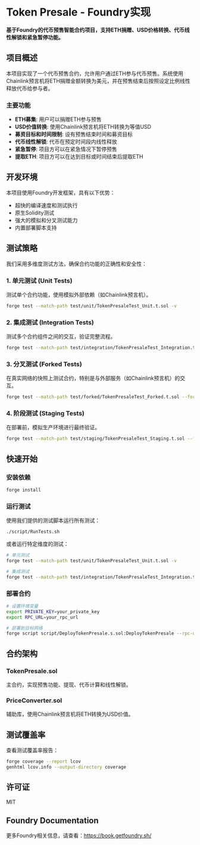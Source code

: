 # Token Presale - Foundry实现

**基于Foundry的代币预售智能合约项目，支持ETH捐赠、USD价格转换、代币线性解锁和紧急暂停功能。**

## 项目概述

本项目实现了一个代币预售合约，允许用户通过ETH参与代币预售。系统使用Chainlink预言机将ETH捐赠金额转换为美元，并在预售结束后按照设定比例线性释放代币给参与者。

### 主要功能

- **ETH募集**: 用户可以捐赠ETH参与预售
- **USD价值转换**: 使用Chainlink预言机将ETH转换为等值USD
- **募资目标和时间限制**: 设有预售结束时间和募资目标
- **代币线性解锁**: 代币在预定时间段内线性释放
- **紧急暂停**: 项目方可以在紧急情况下暂停预售
- **提取ETH**: 项目方可以在达到目标或时间结束后提取ETH

## 开发环境

本项目使用Foundry开发框架，具有以下优势：

- 超快的编译速度和测试执行
- 原生Solidity测试
- 强大的模拟和分叉测试能力
- 内置部署脚本支持

## 测试策略

我们采用多维度测试方法，确保合约功能的正确性和安全性：

### 1. 单元测试 (Unit Tests)

测试单个合约功能，使用模拟外部依赖（如Chainlink预言机）。

```bash
forge test --match-path test/unit/TokenPresaleTest_Unit.t.sol -v
```

### 2. 集成测试 (Integration Tests)

测试多个合约组件之间的交互，验证完整流程。

```bash
forge test --match-path test/integration/TokenPresaleTest_Integration.t.sol -v
```

### 3. 分叉测试 (Forked Tests)

在真实网络的快照上测试合约，特别是与外部服务（如Chainlink预言机）的交互。

```bash
forge test --match-path test/forked/TokenPresaleTest_Forked.t.sol --fork-url $SEPOLIA_RPC_URL -v
```

### 4. 阶段测试 (Staging Tests)

在部署前，模拟生产环境进行最终验证。

```bash
forge test --match-path test/staging/TokenPresaleTest_Staging.t.sol --fork-url $MAINNET_RPC_URL -v
```

## 快速开始

### 安装依赖

```bash
forge install
```

### 运行测试

使用我们提供的测试脚本运行所有测试：

```bash
./script/RunTests.sh
```

或者运行特定维度的测试：

```bash
# 单元测试
forge test --match-path test/unit/TokenPresaleTest_Unit.t.sol -v

# 集成测试
forge test --match-path test/integration/TokenPresaleTest_Integration.t.sol -v
```

### 部署合约

```bash
# 设置环境变量
export PRIVATE_KEY=your_private_key
export RPC_URL=your_rpc_url

# 部署到目标网络
forge script script/DeployTokenPresale.s.sol:DeployTokenPresale --rpc-url $RPC_URL --broadcast --verify
```

## 合约架构

### TokenPresale.sol

主合约，实现预售功能、提现、代币计算和线性解锁。

### PriceConverter.sol

辅助库，使用Chainlink预言机将ETH转换为USD价值。

## 测试覆盖率

查看测试覆盖率报告：

```bash
forge coverage --report lcov
genhtml lcov.info --output-directory coverage
```

## 许可证

MIT

## Foundry Documentation

更多Foundry相关信息，请查看：https://book.getfoundry.sh/
